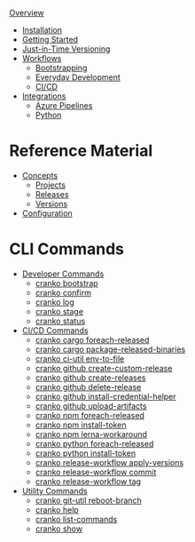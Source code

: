 [Overview](index.md)

- [Installation](installation/index.md)
- [Getting Started](getting-started/index.md)
- [Just-in-Time Versioning](jit-versioning/index.md)
- [Workflows]()
  - [Bootstrapping](workflows-bootstrap/index.md)
  - [Everyday Development](workflows-dev/index.md)
  - [CI/CD](workflows-cicd/index.md)
- [Integrations]()
  - [Azure Pipelines](integrations/azure-pipelines.md)
  - [Python](integrations/python.md)

# Reference Material

- [Concepts]()
  - [Projects](concepts/projects.md)
  - [Releases](concepts/releases.md)
  - [Versions](concepts/versions.md)
- [Configuration](configuration/index.md)

# CLI Commands

- [Developer Commands]()
  - [cranko bootstrap](commands/dev/bootstrap.md)
  - [cranko confirm](commands/dev/confirm.md)
  - [cranko log](commands/dev/log.md)
  - [cranko stage](commands/dev/stage.md)
  - [cranko status](commands/dev/status.md)
- [CI/CD Commands]()
  - [cranko cargo foreach-released](commands/cicd/cargo-foreach-released.md)
  - [cranko cargo package-released-binaries](commands/cicd/cargo-package-released-binaries.md)
  - [cranko ci-util env-to-file](commands/cicd/ci-util-env-to-file.md)
  - [cranko github create-custom-release](commands/cicd/github-create-custom-release.md)
  - [cranko github create-releases](commands/cicd/github-create-releases.md)
  - [cranko github delete-release](commands/cicd/github-delete-release.md)
  - [cranko github install-credential-helper](commands/cicd/github-install-credential-helper.md)
  - [cranko github upload-artifacts](commands/cicd/github-upload-artifacts.md)
  - [cranko npm foreach-released](commands/cicd/npm-foreach-released.md)
  - [cranko npm install-token](commands/cicd/npm-install-token.md)
  - [cranko npm lerna-workaround](commands/cicd/npm-lerna-workaround.md)
  - [cranko python foreach-released](commands/cicd/python-foreach-released.md)
  - [cranko python install-token](commands/cicd/python-install-token.md)
  - [cranko release-workflow apply-versions](commands/cicd/release-workflow-apply-versions.md)
  - [cranko release-workflow commit](commands/cicd/release-workflow-commit.md)
  - [cranko release-workflow tag](commands/cicd/release-workflow-tag.md)
- [Utility Commands]()
  - [cranko git-util reboot-branch](commands/util/git-util-reboot-branch.md)
  - [cranko help](commands/util/help.md)
  - [cranko list-commands](commands/util/list-commands.md)
  - [cranko show](commands/util/show.md)
